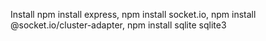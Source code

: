 Install
 npm install express, 
 npm install socket.io, 
 npm install @socket.io/cluster-adapter,
npm install sqlite sqlite3